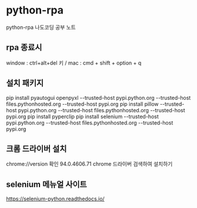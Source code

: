 # python-rpa
python-rpa 나도코딩 공부 노트



## rpa 종료시 
 window : ctrl+alt+del  키  / mac : cmd + shift + option + q 

## 설치 패키지 
 pip install pyautogui openpyxl --trusted-host pypi.python.org --trusted-host files.pythonhosted.org --trusted-host pypi.org
 pip install pillow --trusted-host pypi.python.org --trusted-host files.pythonhosted.org --trusted-host pypi.org
 pip install pyperclip 
 pip install selenium  --trusted-host pypi.python.org --trusted-host files.pythonhosted.org --trusted-host pypi.org

## 크롬 드라이버 설치 
 chrome://version 확인 94.0.4606.71 
 chrome 드라이버 검색하여 설치하기 

## selenium 메뉴얼 사이트 
https://selenium-python.readthedocs.io/